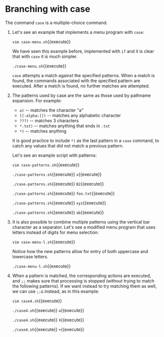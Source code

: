 # Branching with case

The command `case` is a multiple-choice command.

1. Let's see an example that implements a menu program with `case`:

   `vim case-menu.sh`{{execute}}
   
   We have seen this example before, implemented with `if` and it is
   clear that with `case` it is much simpler.
   
   `./case-menu.sh`{{execute}}

   `case` attempts a match against the specified patterns. When a
   match is found, the commands associated with the specified pattern
   are executed.  After a match is found, no further matches are
   attempted.
   
2. The patterns used by case are the same as those used by pathname
   expansion. For example:
   
   - `a)` -- matches the character "a"
   - `[[:alpha:]])` -- matches any alphabetic character
   - `???)` -- matches 3 characters
   - `*.txt)` -- matches anything that ends in `.txt`
   - `*)` -- matches anything
   
   It is good practice to include `*)` as the last pattern in a `case`
   command, to catch any values that did not match a previous pattern.
   
   Let's see an example script with patterns:
   
   `vim case-patterns.sh`{{execute}}
   
   `./case-patterns.sh`{{execute}} `x`{{execute}}

   `./case-patterns.sh`{{execute}} `B2`{{execute}}

   `./case-patterns.sh`{{execute}} `foo.txt`{{execute}}

   `./case-patterns.sh`{{execute}} `xyz`{{execute}}

   `./case-patterns.sh`{{execute}} `ab`{{execute}}

3. It is also possible to combine multiple patterns using the vertical
   bar character as a separator. Let's see a modified menu program
   that uses letters instead of digits for menu selection:

   `vim case-menu-l.sh`{{execute}}
   
   Notice how the new patterns allow for entry of both uppercase and
   lowercase letters.
   
   `./case-menu-l.sh`{{execute}}

4. When a pattern is matched, the corresponding actions are executed,
   and `;;` makes sure that processing is stopped (without trying to
   match the following patterns). If we want instead to try matching
   them as well, we can use `;;&` instead, as in this example:

   `vim case4.sh`{{execute}}
   
   `./case4.sh`{{execute}} `a`{{execute}}

   `./case4.sh`{{execute}} `X`{{execute}}

   `./case4.sh`{{execute}} `+`{{execute}}
